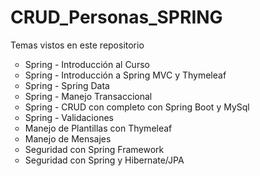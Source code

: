 # CRUD_Personas_SPRING
Temas vistos en este repositorio
<ul>

  <li type="circle">Spring - Introducción al Curso</li>
<li type="circle">Spring - Introducción a Spring MVC y Thymeleaf</li>
 <li type="circle">Spring - Spring Data</li>
   <li type="circle">Spring - Manejo Transaccional</li>
   <li type="circle">Spring - CRUD con completo con Spring Boot y MySql</li>
  <li type="circle">Spring - Validaciones</li>
  <li type="circle">Manejo de Plantillas con Thymeleaf</li>
  <li type="circle">Manejo de Mensajes</li>
  <li type="circle">Seguridad con Spring Framework </li>
  <li type="circle">Seguridad con Spring y Hibernate/JPA </li>
</ul>
